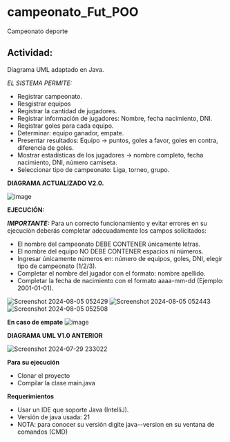 # campeonato_Fut_POO
Campeonato deporte

## Actividad:
Diagrama UML adaptado en Java.


*EL SISTEMA PERMITE:*

- Registrar campeonato.<br>
- Resgistrar equipos<br>
- Registrar la cantidad de jugadores.<br>
- Registrar información de jugadores: Nombre, fecha nacimiento, DNI.<br>
- Registrar goles para cada equipo.<br>
- Determinar: equipo ganador, empate.<br>
- Presentar resultados: Equipo -> puntos, goles a favor, goles en contra, diferencia de goles.<br>
- Mostrar estadísticas de los jugadores -> nombre completo, fecha nacimiento, DNI, número camiseta.<br>
- Seleccionar tipo de campeonato: Liga, torneo, grupo.<br>

**DIAGRAMA ACTUALIZADO V2.0.**

![image](https://github.com/user-attachments/assets/f8db211e-afdb-4b93-803e-fe753869694f)

**EJECUCIÓN:**

***IMPORTANTE:*** Para un correcto funcionamiento y evitar errores en su ejecución deberás completar adecuadamente los campos solicitados:

- El nombre del campeonato DEBE CONTENER únicamente letras.
- El nombre del equipo NO DEBE CONTENER espacios ni números.
- Ingresar únicamente números en: número de equipos, goles, DNI, elegir tipo de campeonato (1/2/3).
- Completar el nombre del jugador con el formato: nombre apellido.
- Completar la fecha de nacimiento con el formato aaaa-mm-dd (Ejemplo: 2001-01-01).

![Screenshot 2024-08-05 052429](https://github.com/user-attachments/assets/265657d3-dc2b-4fb8-85d8-68a0c38659e6)
![Screenshot 2024-08-05 052443](https://github.com/user-attachments/assets/34c08db0-33bc-4519-881f-0ece9cc81c61)
![Screenshot 2024-08-05 052508](https://github.com/user-attachments/assets/ec5de536-8819-4047-b58d-ed33747cbf26)

**En caso de empate**
![image](https://github.com/user-attachments/assets/62b28007-302f-4acb-9657-c242d9a18979)

**DIAGRAMA UML V1.0 ANTERIOR**

![Screenshot 2024-07-29 233022](https://github.com/user-attachments/assets/ce05ad41-5274-4a96-a534-7f0c1b76fb87)


**Para su ejecución**
- Clonar el proyecto
- Compilar la clase main.java

**Requerimientos**
- Usar un IDE que soporte Java (IntelliJ).
- Versión de java usada: 21
- NOTA: para conocer su versión digite java--version en su ventana de comandos (CMD)
